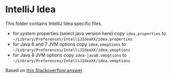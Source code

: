IntelliJ Idea
=============

This folder contains IntelliJ Idea specific files.

  * for system properties (select java version here) copy `idea.properties` to `~/Library/Preferences/IntelliJIdeaXX/idea.properties`
  * for Java 6 and 7 JVM options copy `idea.vmoptions` to `~/Library/Preferences/IntelliJIdeaXX/idea.vmoptions` 
  * for Java 8 JVM options copy `idea-java8.vmoptions` to `~/Library/Preferences/IntelliJIdeaXX/idea.vmoptions`

Based on [this Stackoverflow answer](http://stackoverflow.com/questions/13578062/how-to-increase-ide-memory-limit-in-intellij-idea-on-mac/13581526#13581526)


